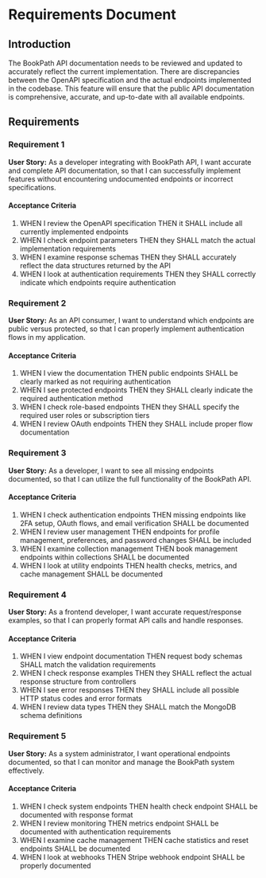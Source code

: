 # Requirements Document

## Introduction

The BookPath API documentation needs to be reviewed and updated to accurately reflect the current implementation. There are discrepancies between the OpenAPI specification and the actual endpoints implemented in the codebase. This feature will ensure that the public API documentation is comprehensive, accurate, and up-to-date with all available endpoints.

## Requirements

### Requirement 1

**User Story:** As a developer integrating with BookPath API, I want accurate and complete API documentation, so that I can successfully implement features without encountering undocumented endpoints or incorrect specifications.

#### Acceptance Criteria

1. WHEN I review the OpenAPI specification THEN it SHALL include all currently implemented endpoints
2. WHEN I check endpoint parameters THEN they SHALL match the actual implementation requirements
3. WHEN I examine response schemas THEN they SHALL accurately reflect the data structures returned by the API
4. WHEN I look at authentication requirements THEN they SHALL correctly indicate which endpoints require authentication

### Requirement 2

**User Story:** As an API consumer, I want to understand which endpoints are public versus protected, so that I can properly implement authentication flows in my application.

#### Acceptance Criteria

1. WHEN I view the documentation THEN public endpoints SHALL be clearly marked as not requiring authentication
2. WHEN I see protected endpoints THEN they SHALL clearly indicate the required authentication method
3. WHEN I check role-based endpoints THEN they SHALL specify the required user roles or subscription tiers
4. WHEN I review OAuth endpoints THEN they SHALL include proper flow documentation

### Requirement 3

**User Story:** As a developer, I want to see all missing endpoints documented, so that I can utilize the full functionality of the BookPath API.

#### Acceptance Criteria

1. WHEN I check authentication endpoints THEN missing endpoints like 2FA setup, OAuth flows, and email verification SHALL be documented
2. WHEN I review user management THEN endpoints for profile management, preferences, and password changes SHALL be included
3. WHEN I examine collection management THEN book management endpoints within collections SHALL be documented
4. WHEN I look at utility endpoints THEN health checks, metrics, and cache management SHALL be documented

### Requirement 4

**User Story:** As a frontend developer, I want accurate request/response examples, so that I can properly format API calls and handle responses.

#### Acceptance Criteria

1. WHEN I view endpoint documentation THEN request body schemas SHALL match the validation requirements
2. WHEN I check response examples THEN they SHALL reflect the actual response structure from controllers
3. WHEN I see error responses THEN they SHALL include all possible HTTP status codes and error formats
4. WHEN I review data types THEN they SHALL match the MongoDB schema definitions

### Requirement 5

**User Story:** As a system administrator, I want operational endpoints documented, so that I can monitor and manage the BookPath system effectively.

#### Acceptance Criteria

1. WHEN I check system endpoints THEN health check endpoint SHALL be documented with response format
2. WHEN I review monitoring THEN metrics endpoint SHALL be documented with authentication requirements
3. WHEN I examine cache management THEN cache statistics and reset endpoints SHALL be documented
4. WHEN I look at webhooks THEN Stripe webhook endpoint SHALL be properly documented
